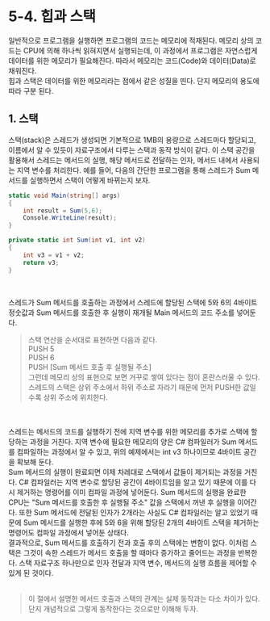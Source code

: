 # 5-4. 힙과 스택
일반적으로 프로그램을 실행하면 프로그램의 코드는 메모리에 적재된다. 메모리 상의 코드는 CPU에 의해 하나씩 읽혀지면서 실행되는데, 이 과정에서 프로그램은 자연스럽게 데이터를 위한 메모리가 필요해진다. 따라서 메모리는 코드(Code)와 데이터(Data)로 채워진다. 
<br>
힙과 스택은 데이터를 위한 메모리라는 점에서 같은 성질을 띤다. 단지 메모리의 용도에 따라 구분 된다.


## 1. 스택
스택(stack)은 스레드가 생성되면 기본적으로 1MB의 용량으로 스레드마다 할당되고, 이름에서 알 수 있듯이 자료구조에서 다루는 스택과 동작 방식이 같다. 이 스택 공간을 활용해서 스레드는 메서드의 실행, 해당 메서드로 전달하는 인자, 메서드 내에서 사용되는 지역 변수를 처리한다. 예를 들어, 다음의 간단한 프로그램을 통해 스레드가 Sum 메서드를 실행하면서 스택이 어떻게 바뀌는지 보자.

```cs
static void Main(string[] args)
{
    int result = Sum(5,6);
    Console.WriteLine(result);
}

private static int Sum(int v1, int v2)
{
    int v3 = v1 + v2;
    return v3;
}
```
<br>

스레드가 Sum 메서드를 호출하는 과정에서 스레드에 할당된 스택에 5와 6의 4바이트 정숫값과 Sum 메서드를 호출한 후 실행이 재개될 Main 메서드의 코드 주소를 넣어둔다.

> 스택 연산을 순서대로 표현하면 다음과 같다. <br>
> PUSH 5 <BR>
> PUSH 6 <BR>
> PUSH [Sum 메서드 호출 후 실행될 주소] <br>
> 그런데 메모리 상의 표현으로 보면 거꾸로 쌓여 있다는 점이 혼란스러울 수 있다. 스레드의 스택은 상위 주소에서 하위 주소로 자라기 때문에 먼저 PUSH한 값일수록 상위 주소에 위치한다. 

<br>
<br>
스레드는 메서드의 코드를 실행하기 전에 지역 변수를 위한 메모리를 추가로 스택에 할당하는 과정을 거친다. 지역 변수에 필요한 메모리의 양은 C# 컴파일러가 Sum 메서드를 컴파일하는 과정에서 알 수 있고, 위의 예제에서는 int v3 하나이므로 4바이트 공간을 확보해 둔다. 
<br>
Sum 메서드의 실행이 완료되면 이제 차레대로 스택에서 값들이 제거되는 과정을 거친다. C# 컴파일러는 지역 변수로 할당된 공간이 4바이트임을 알고 있기 때문에 이를 다시 제거하는 명령어를 이미 컴파일 과정에 넣어둔다. Sum 메서드의 실행을 완료한 CPU는 "Sum 메서드를 호출한 후 실행될 주소" 값을 스택에서 꺼낸 후 실행을 이어간다. 또한 Sum 메서드에 전달된 인자가 2개라는 사실도 C# 컴파일러는 알고 있었기 때문에 Sum 메서드를 실행한 후에 5와 6을 위해 할당된 2개의 4바이트 스택을 제거하는 명령어도 컴파일 과정에서 넣어둔 상태다.
<br>
결과적으로, Sum 메서드를 호출하기 전과 호출 후의 스택에는 변함이 없다. 이처럼 스택은 그것이 속한 스레드가 메서드 호출을 할 때마다 증가하고 줄어드는 과정을 반복한다. 스택 자료구조 하나만으로 인자 전달과 지역 변수, 메서드의 실행 흐름을 제어할 수 있게 된 것이다. 
<br>
<br>

> 이 절에서 설명한 메서드 호출과 스택의 관계는 실제 동작과는 다소 차이가 있다. 단지 개념적으로 그렇게 동작한다는 것으로만 이해해 두자.